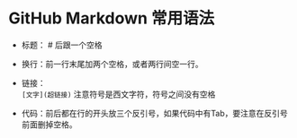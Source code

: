# GitHub Markdown 常用语法  

* 标题： # 后跟一个空格

* 换行：前一行末尾加两个空格，或者两行间空一行。

* 链接：  
  ```[文字](超链接)```    注意符号是西文字符，符号之间没有空格
  
* 代码：前后都在行的开头放三个反引号，如果代码中有Tab，要注意在反引号前面删掉空格。
